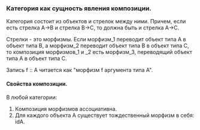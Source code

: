 ### Категория как сущность явления композиции. 

Категория состоит из объектов и стрелок между ними. Причем, если есть стрелка A->B и стрелка B->C, то должна быть и стрелка A->C.  

Стрелки - это морфизмы. Если морфизм_1 переводит объект типа А в объект типа B, а морфизм_2 переводит объект типа B в объект типа C, то композиция морфизмов_1 и _2 есть морфизм_3, переводящий объект типа А в объект типа С. 

Запись f :: A читается как "морфизм f аргумента типа А".

#### Свойства композиции.
В любой категории:
1. Композиция морфизмов ассоциативна.
2. Для каждого объекта A существует тождественный морфизм в себя: idA. 
